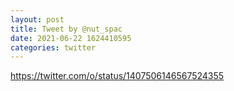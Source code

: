 ```yaml
--- 
layout: post 
title: Tweet by @nut_spac 
date: 2021-06-22 1624410595 
categories: twitter 
--- 
```

https://twitter.com/o/status/1407506146567524355